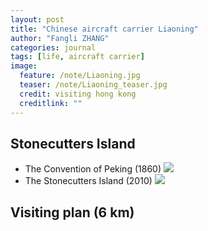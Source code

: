 ```yaml
---
layout: post
title: "Chinese aircraft carrier Liaoning"
author: "Fangli ZHANG"
categories: journal
tags: [life, aircraft carrier]
image:
  feature: /note/Liaoning.jpg
  teaser: /note/Liaoning_teaser.jpg
  credit: visiting hong kong
  creditlink: ""
---
```


## Stonecutters Island
+   The Convention of Peking (1860)
![](https://upload.wikimedia.org/wikipedia/commons/b/be/Map_of_Hong_Kong_in_First_Convention_of_Peking_in_1860.jpg)
+   The Stonecutters Island (2010)
![](https://upload.wikimedia.org/wikipedia/commons/8/86/Stonecutters_Island_2010.jpg)

## Visiting plan (6 km)
<html>
    <head>
    <style>
        #chartdiv {
            width: 100%;
            height: 400px;
        }
        .map-marker {
            margin-left: -5px;
            margin-top: -5px;
        }
        .map-marker.map-clickable {
            cursor: pointer;
        }
        .pulse {
            width: 0px;
            height: 0px;
            border: 0px solid #f7f14c;
            -webkit-border-radius: 30px;
            -moz-border-radius: 30px;
            border-radius: 30px;
            background-color: #716f42;
            z-index: 10;
            position: absolute;
      }
      .map-marker .dot {
            border: 10px solid #FFFFFF;
            background: transparent;
            -webkit-border-radius: 100px;
            -moz-border-radius: 100px;
            border-radius: 100px;
            height: 40px;
            width: 40px;
            -webkit-animation: pulse 0s ease-out;
            -moz-animation: pulse 0s ease-out;
            animation: pulse 1s ease-out;
            -webkit-animation-iteration-count: infinite;
            -moz-animation-iteration-count: infinite;
            animation-iteration-count: infinite;
            position: absolute;
            top: -25px;
            left: -25px;
            z-index: 1;
            opacity: 0;
    }
    @-moz-keyframes pulse {
           0% {
              -moz-transform: scale(0);
              opacity: 0.0;
           }
           25% {
              -moz-transform: scale(0);
              opacity: 0.1;
           }
           50% {
              -moz-transform: scale(0.1);
              opacity: 0.3;
           }
           75% {
              -moz-transform: scale(0.5);
              opacity: 0.5;
           }
           100% {
              -moz-transform: scale(1);
              opacity: 0.0;
           }
    }
    @-webkit-keyframes "pulse" {
           0% {
              -webkit-transform: scale(0);
              opacity: 0.0;
           }
           25% {
              -webkit-transform: scale(0);
              opacity: 0.1;
           }
           50% {
              -webkit-transform: scale(0.1);
              opacity: 0.3;
           }
           75% {
              -webkit-transform: scale(0.5);
              opacity: 0.5;
           }
           100% {
              -webkit-transform: scale(1);
              opacity: 0.0;
           }
       }
    </style>
    </head>
    <body>
    <script src="https://www.amcharts.com/lib/3/ammap.js"></script>
    <script src="https://www.amcharts.com/lib/3/maps/js/worldLow.js"></script>
    <script src="https://www.amcharts.com/lib/3/themes/light.js"></script>
    <script>
    var targetSVG = "M9,0C4.029,0,0,4.029,0,9s4.029,9,9,9s9-4.029,9-9S13.971,0,9,0z M9,15.93 c-3.83,0-6.93-3.1-6.93-6.93S5.17,2.07,9,2.07s6.93,3.1,6.93,6.93S12.83,15.93,9,15.93 M12.5,9c0,1.933-1.567,3.5-3.5,3.5S5.5,10.933,5.5,9S7.067,5.5,9,5.5 S12.5,7.067,12.5,9z";

    <!-- var targetSVG = "{{site.baseurl}}/assets/svg/taxi.svg"; -->

    var map = AmCharts.makeChart( "chartdiv", {
        "type": "map",
        "theme": "light",
        "dragMap": true,
        "projection": "miller",
        "mouseWheelZoomEnabled": true,
        "showBalloonOnSelectedObject": true,
        "backgroundAlpha": 1,
        "backgroundColor": "#000",

        "dataProvider": {
            "mapURL": "/assets/map/hongKongHigh.svg",

            "zoomLevel": 0.9,
            "zoomLatitude": 22.38,
            "zoomLongitude": 114.15,

            "lines": [{
              "color": "#00FF00",
              "thickness": 1,
                  "latitudes": [ 22.337274, 22.319841 ],
                  "longitudes": [ 114.175934, 114.135016 ]
                }, {
                  "latitudes": [ 22.337857, 22.337274 ],
                  "longitudes": [ 114.181962, 114.175934 ]
                }, {
                  "latitudes": [ 22.321925, 22.337274 ],
                  "longitudes": [ 114.172735, 114.175934 ]
                }, {
                  "latitudes": [ 22.361471, 22.337274 ],
                  "longitudes": [ 114.171836, 114.175934 ]
                }, {
                  "dashLength": 2,
                  "color": "#FF0000",
                  "thickness": 1,
                  "latitudes": [ 22.319841, 22.296552 ],
                  "longitudes": [ 114.135016, 114.074463 ]
            }],

            "images": [ {
              "type": "circle",
              "title": "Hong Kong Baptist University",
              "latitude": 22.337857,
              "longitude": 114.181962,
              "scale": 0.2
            }, {
              "color": "#00FF00",
              "svgPath": targetSVG,
              "title": "Stonecutters Island",
              "latitude": 22.319841,
              "longitude": 114.135016,
              "scale": 0.5
            }, {
                  "type": "circle",
              "title": "Hen Keng",
              "latitude": 22.361471,
              "longitude": 114.171836,
              "scale": 0.2
            }, {
                "color": "#FFFF00",
                "type": "circle",
              "title": "Kowloon Tong Station",
              "latitude": 22.337274,
              "longitude": 114.175934,
              "scale": 0.3
            }, {
              "svgPath": targetSVG,
              "title": "Aircraft Carrier Liaoning",
              "latitude": 22.296552,
              "longitude": 114.074463,
              "scale": 0.6
            }, {
                  "type": "circle",
              "title": "Mong Kok East",
              "latitude": 22.321925,
              "longitude": 114.172735,
              "scale": 0.2
            } ]
        },

            "areasSettings": {
                "color": "#FFCC00",
                "outlineThickness": 0.2,
                "unlistedAreasColor": "#FFFFFF",
                "unlistedAreasAlpha": 0.6
            },

            "imagesSettings": {
              "color": "#FF0000",
              "rollOverColor": "#FFFF00",
              "selectedColor": "#000000"
            },

            "linesSettings": {
              "arc": -0.8,
              "arrow": "none",
              "color": "#FFFF00",
              "alpha": 1,
              "arrowAlpha": 0.9,
              "arrowSize": 0,
              "thickness": 0.5
            },

            "balloon": {
                "drop": true
            },

            "zoomControl": {
              "homeButtonEnabled": false,
              "zoomControlEnabled": false,
              "buttonSize": 10,
              "gridHeight": 0,
              "draggerAlpha": 0,
              "gridAlpha": 0
            },

            "backgroundZoomsToTop": true,
            "linesAboveImages": true
    } );
    map.addListener( "positionChanged", updateCustomMarkers );

    function updateCustomMarkers( event ) {
      var map = event.chart;

      for ( var x in map.dataProvider.images ) {
        var image = map.dataProvider.images[ x ];
        if (x == 1 || x == 4) {
            if ( 'undefined' == typeof image.externalElement )
            image.externalElement = createCustomMarker( image );
            var xy = map.coordinatesToStageXY( image.longitude, image.latitude );
            image.externalElement.style.top = xy.y + 'px';
            image.externalElement.style.left = xy.x + 'px';
        }
      }
    }

    function createCustomMarker( image ) {
      var holder = document.createElement( 'div' );
      holder.className = 'map-marker';
      holder.title = image.title;
      holder.style.position = 'absolute';

      if ( undefined != image.url ) {
        holder.onclick = function() {
          window.location.href = image.url;
        };
        holder.className += ' map-clickable';
      }

      var dot = document.createElement( 'div' );
      dot.className = 'dot';
      holder.appendChild( dot );

      var pulse = document.createElement( 'div' );
      pulse.className = 'pulse';
      holder.appendChild( pulse );

      image.chart.chartDiv.appendChild( holder );

      return holder;
    }
    </script>
    </body>
    <div id="chartdiv"></div>
</html>

### Acknowledgements
Special thanks to Miss WU for her kind invitation.
